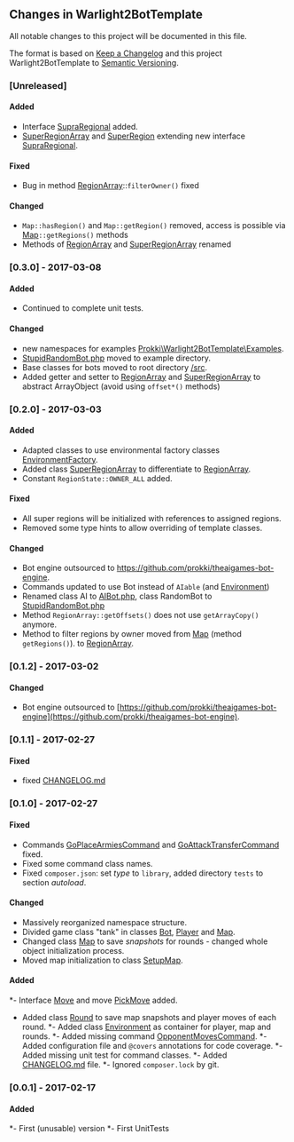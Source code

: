 ## Changes in Warlight2BotTemplate

All notable changes to this project will be documented in this file.

The format is based on [Keep a Changelog](http://keepachangelog.com/) and this project Warlight2BotTemplate to [Semantic Versioning](http://semver.org/).

### [Unreleased]

#### Added
* Interface [SupraRegional](src/Game/SupraRegional.php) added.
* [SuperRegionArray](src/Game/SuperRegionArray.php) and [SuperRegion](src/Game/SuperRegion.php) extending new interface [SupraRegional](src/Game/SupraRegional.php).

#### Fixed
* Bug in method [RegionArray](src/Game/RegionArray.php)::`filterOwner()` fixed

#### Changed
* `Map::hasRegion()` and `Map::getRegion()` removed, access is possible via [Map](src/Game/Map.php)`::getRegions()` methods
* Methods of [RegionArray](src/Game/RegionArray.php) and [SuperRegionArray](src/Game/SuperRegionArray.php) renamed

### [0.3.0] - 2017-03-08

#### Added
* Continued to complete unit tests.

#### Changed
* new namespaces for examples [Prokki\Warlight2BotTemplate\Examples](examples/).
* [StupidRandomBot.php](examples/StupidRandomBot/src/StupidRandomBot.php) moved to example directory.
* Base classes for bots moved to root directory [/src](src/).
* Added getter and setter to [RegionArray](src/Game/RegionArray.php) and [SuperRegionArray](src/Game/SuperRegionArray.php) to abstract ArrayObject
(avoid using `offset*()` methods)

### [0.2.0] - 2017-03-03

#### Added
* Adapted classes to use environmental factory classes [EnvironmentFactory](src/Game/EnvironmentFactory.php).
* Added class [SuperRegionArray](src/Game/SuperRegionArray.php) to differentiate to [RegionArray](src/Game/RegionArray.php).
* Constant `RegionState::OWNER_ALL` added.

#### Fixed
* All super regions will be initialized with references to assigned regions.
* Removed some type hints to allow overriding of template classes.
    
#### Changed
* Bot engine outsourced to https://github.com/prokki/theaigames-bot-engine.
* Commands updated to use Bot instead of `AIable` (and [Environment](src/Game/Environment.php))
* Renamed class AI to [AIBot.php](src/AIBot.php), class RandomBot to [StupidRandomBot.php](examples/StupidRandomBot/src/StupidRandomBot.php)
* Method `RegionArray::getOffsets()` does not use `getArrayCopy()` anymore.
* Method to filter regions by owner moved from [Map](src/Game/Map.php) (method `getRegions()`).
to [RegionArray](src/Game/RegionArray.php).


### [0.1.2] - 2017-03-02

#### Changed

* Bot engine outsourced to [https://github.com/prokki/theaigames-bot-engine](https://github.com/prokki/theaigames-bot-engine).

### [0.1.1] - 2017-02-27

#### Fixed

* fixed [CHANGELOG.md](CHANGELOG.md)

### [0.1.0] - 2017-02-27

#### Fixed

* Commands [GoPlaceArmiesCommand](src/Command/GoPlaceArmiesCommand.php) and [GoAttackTransferCommand](src/Command/GoAttackTransferCommand.php) fixed.
* Fixed some command class names.
* Fixed `composer.json`: set _type_ to `library`, added directory `tests` to section _autoload_.

#### Changed

* Massively reorganized namespace structure.
* Divided game class "tank" in classes [Bot](src/Bot.php), [Player](src/Game/Player.php) and [Map](src/Game/Map.php).
* Changed class [Map](src/Game/Map.php) to save _snapshots_ for rounds - changed whole object initialization process.
* Moved map initialization to class [SetupMap](src/Game/SetupMap.php).

#### Added

*- Interface [Move](src/Game/Move/Move) and move [PickMove](src/Game/Move/PickMove) added.
* Added class [Round](src/Game/Round.php) to save map snapshots and player moves of each round.
*- Added class [Environment](src/Game/Environment.php) as container for player, map and rounds.
*- Added missing command [OpponentMovesCommand](src/Command/OpponentMovesCommand.php).
*- Added configuration file and `@covers` annotations for code coverage.
*- Added missing unit test for command classes.
*- Added [CHANGELOG.md](CHANGELOG.md) file.
*- Ignored `composer.lock` by git.
 
### [0.0.1] - 2017-02-17

#### Added

*- First (unusable) version
*- First UnitTests